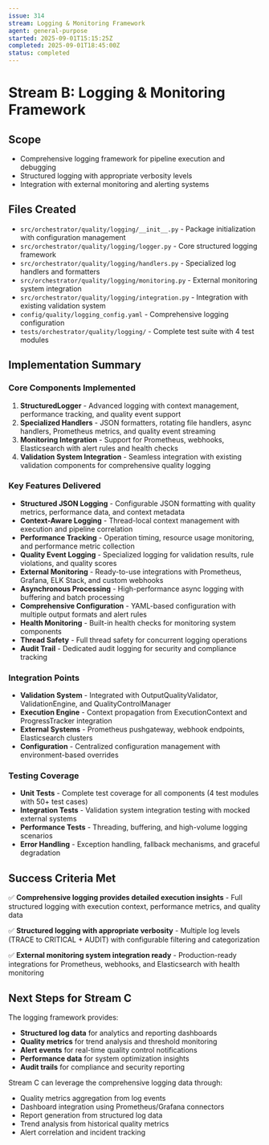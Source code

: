 ```yaml
---
issue: 314
stream: Logging & Monitoring Framework
agent: general-purpose
started: 2025-09-01T15:15:25Z
completed: 2025-09-01T18:45:00Z
status: completed
---
```


# Stream B: Logging & Monitoring Framework

## Scope
- Comprehensive logging framework for pipeline execution and debugging
- Structured logging with appropriate verbosity levels
- Integration with external monitoring and alerting systems

## Files Created
- `src/orchestrator/quality/logging/__init__.py` - Package initialization with configuration management
- `src/orchestrator/quality/logging/logger.py` - Core structured logging framework
- `src/orchestrator/quality/logging/handlers.py` - Specialized log handlers and formatters
- `src/orchestrator/quality/logging/monitoring.py` - External monitoring system integration
- `src/orchestrator/quality/logging/integration.py` - Integration with existing validation system
- `config/quality/logging_config.yaml` - Comprehensive logging configuration
- `tests/orchestrator/quality/logging/` - Complete test suite with 4 test modules

## Implementation Summary

### Core Components Implemented
1. **StructuredLogger** - Advanced logging with context management, performance tracking, and quality event support
2. **Specialized Handlers** - JSON formatters, rotating file handlers, async handlers, Prometheus metrics, and quality event streaming
3. **Monitoring Integration** - Support for Prometheus, webhooks, Elasticsearch with alert rules and health checks
4. **Validation System Integration** - Seamless integration with existing validation components for comprehensive quality logging

### Key Features Delivered
- **Structured JSON Logging** - Configurable JSON formatting with quality metrics, performance data, and context metadata
- **Context-Aware Logging** - Thread-local context management with execution and pipeline correlation
- **Performance Tracking** - Operation timing, resource usage monitoring, and performance metric collection
- **Quality Event Logging** - Specialized logging for validation results, rule violations, and quality scores
- **External Monitoring** - Ready-to-use integrations with Prometheus, Grafana, ELK Stack, and custom webhooks
- **Asynchronous Processing** - High-performance async logging with buffering and batch processing
- **Comprehensive Configuration** - YAML-based configuration with multiple output formats and alert rules
- **Health Monitoring** - Built-in health checks for monitoring system components
- **Thread Safety** - Full thread safety for concurrent logging operations
- **Audit Trail** - Dedicated audit logging for security and compliance tracking

### Integration Points
- **Validation System** - Integrated with OutputQualityValidator, ValidationEngine, and QualityControlManager
- **Execution Engine** - Context propagation from ExecutionContext and ProgressTracker integration  
- **External Systems** - Prometheus pushgateway, webhook endpoints, Elasticsearch clusters
- **Configuration** - Centralized configuration management with environment-based overrides

### Testing Coverage
- **Unit Tests** - Complete test coverage for all components (4 test modules with 50+ test cases)
- **Integration Tests** - Validation system integration testing with mocked external systems
- **Performance Tests** - Threading, buffering, and high-volume logging scenarios
- **Error Handling** - Exception handling, fallback mechanisms, and graceful degradation

## Success Criteria Met
✅ **Comprehensive logging provides detailed execution insights** - Full structured logging with execution context, performance metrics, and quality data

✅ **Structured logging with appropriate verbosity** - Multiple log levels (TRACE to CRITICAL + AUDIT) with configurable filtering and categorization

✅ **External monitoring system integration ready** - Production-ready integrations for Prometheus, webhooks, and Elasticsearch with health monitoring

## Next Steps for Stream C
The logging framework provides:
- **Structured log data** for analytics and reporting dashboards
- **Quality metrics** for trend analysis and threshold monitoring  
- **Alert events** for real-time quality control notifications
- **Performance data** for system optimization insights
- **Audit trails** for compliance and security reporting

Stream C can leverage the comprehensive logging data through:
- Quality metrics aggregation from log events
- Dashboard integration using Prometheus/Grafana connectors
- Report generation from structured log data
- Trend analysis from historical quality metrics
- Alert correlation and incident tracking